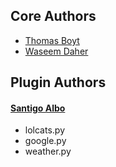 ## Core Authors

* [Thomas Boyt](https://github.com/thomasboyt)
* [Waseem Daher](https://github.com/wdaher)

## Plugin Authors

#### [Santigo Albo](https://github.com/santialbo)

* lolcats.py
* google.py
* weather.py
